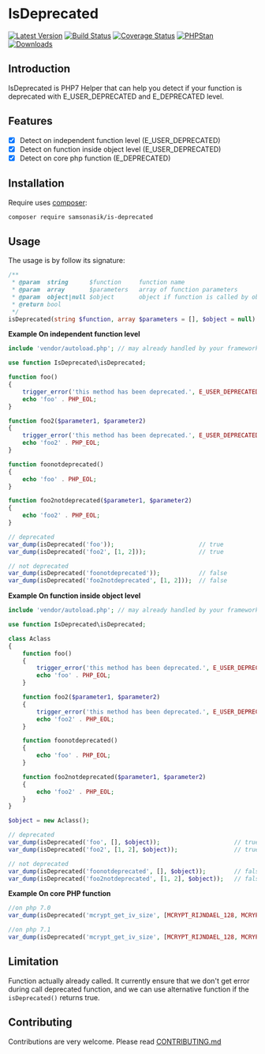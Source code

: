 IsDeprecated
============

[![Latest Version](https://img.shields.io/github/release/samsonasik/IsDeprecated.svg?style=flat-square)](https://github.com/samsonasik/IsDeprecated/releases)
[![Build Status](https://travis-ci.org/samsonasik/IsDeprecated.svg?branch=master)](https://travis-ci.org/samsonasik/IsDeprecated)
[![Coverage Status](https://coveralls.io/repos/github/samsonasik/IsDeprecated/badge.svg?branch=master)](https://coveralls.io/github/samsonasik/IsDeprecated?branch=master)
[![PHPStan](https://img.shields.io/badge/PHPStan-enabled-brightgreen.svg?style=flat)](https://github.com/phpstan/phpstan)
[![Downloads](https://img.shields.io/packagist/dt/samsonasik/is-deprecated.svg?style=flat-square)](https://packagist.org/packages/samsonasik/is-deprecated)

Introduction
------------

IsDeprecated is PHP7 Helper that can help you detect if your function is deprecated with E_USER_DEPRECATED and E_DEPRECATED level.

Features
--------

- [x] Detect on independent function level   (E_USER_DEPRECATED)
- [x] Detect on function inside object level (E_USER_DEPRECATED)
- [x] Detect on core php function            (E_DEPRECATED)

Installation
------------

Require uses [composer](https://getcomposer.org/):

```sh
composer require samsonasik/is-deprecated
```

Usage
-----

The usage is by follow its signature:

```php
/**
 * @param  string      $function     function name
 * @param  array       $parameters   array of function parameters
 * @param  object|null $object       object if function is called by object
 * @return bool
 */
isDeprecated(string $function, array $parameters = [], $object = null): bool
```

**Example On independent function level**

```php
include 'vendor/autoload.php'; // may already handled by your framework

use function IsDeprecated\isDeprecated;

function foo()
{
    trigger_error('this method has been deprecated.', E_USER_DEPRECATED);
    echo 'foo' . PHP_EOL;
}

function foo2($parameter1, $parameter2)
{
    trigger_error('this method has been deprecated.', E_USER_DEPRECATED);
    echo 'foo2' . PHP_EOL;
}

function foonotdeprecated()
{
    echo 'foo' . PHP_EOL;
}

function foo2notdeprecated($parameter1, $parameter2)
{
    echo 'foo2' . PHP_EOL;
}

// deprecated
var_dump(isDeprecated('foo'));                        // true
var_dump(isDeprecated('foo2', [1, 2]));               // true

// not deprecated
var_dump(isDeprecated('foonotdeprecated'));           // false
var_dump(isDeprecated('foo2notdeprecated', [1, 2]));  // false
```

**Example On function inside object level**

```php
include 'vendor/autoload.php'; // may already handled by your framework

use function IsDeprecated\isDeprecated;

class Aclass
{
    function foo()
    {
        trigger_error('this method has been deprecated.', E_USER_DEPRECATED);
        echo 'foo' . PHP_EOL;
    }

    function foo2($parameter1, $parameter2)
    {
        trigger_error('this method has been deprecated.', E_USER_DEPRECATED);
        echo 'foo2' . PHP_EOL;
    }

    function foonotdeprecated()
    {
        echo 'foo' . PHP_EOL;
    }

    function foo2notdeprecated($parameter1, $parameter2)
    {
        echo 'foo2' . PHP_EOL;
    }
}

$object = new Aclass();

// deprecated
var_dump(isDeprecated('foo', [], $object));                     // true
var_dump(isDeprecated('foo2', [1, 2], $object));                // true

// not deprecated
var_dump(isDeprecated('foonotdeprecated', [], $object));        // false
var_dump(isDeprecated('foo2notdeprecated', [1, 2], $object));   // false
```

**Example On core PHP function**

```php
//on php 7.0
var_dump(isDeprecated('mcrypt_get_iv_size', [MCRYPT_RIJNDAEL_128, MCRYPT_MODE_CBC]));  // false

//on php 7.1
var_dump(isDeprecated('mcrypt_get_iv_size', [MCRYPT_RIJNDAEL_128, MCRYPT_MODE_CBC]));  // true
```

Limitation
----------

Function actually already called. It currently ensure that we don't get error during call deprecated function, and we can use alternative function if the `isDeprecated()` returns true.

Contributing
------------
Contributions are very welcome. Please read [CONTRIBUTING.md](https://github.com/samsonasik/IsDeprecated/blob/master/CONTRIBUTING.md)
